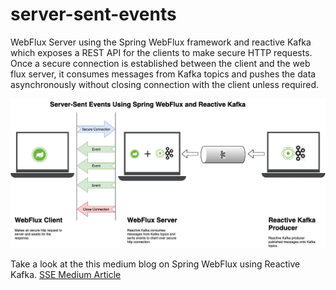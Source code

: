 # server-sent-events
WebFlux Server using the Spring WebFlux framework and reactive Kafka which exposes a REST API for the clients to make secure HTTP requests. Once a secure connection is established between the client and the web flux server, it consumes messages from Kafka topics and pushes the data asynchronously without closing connection with the client unless required.

![Architectue](SSE-Webflux-Kafka.png)

Take a look at the this medium blog on Spring WebFlux using Reactive Kafka. [SSE Medium Article](https://medium.com/egen/server-sent-events-using-spring-webflux-and-reactive-kafka-1a7ddbca4f5d)
